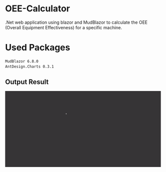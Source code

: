 # OEE-Calculator
.Net web application using blazor and MudBlazor to calculate the OEE (Overall Equipment Effectiveness) for a specific machine.  

# Used Packages 
```bash 
MudBlazor 6.8.0
AntDesign.Charts 0.3.1 
```
## Output Result 
![Result](OEE.gif)